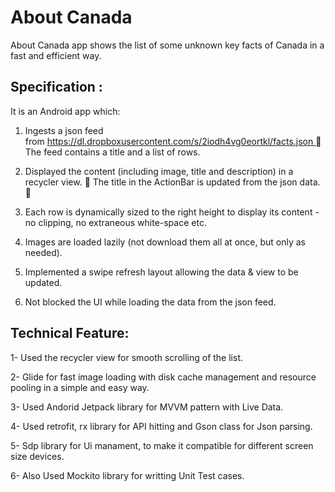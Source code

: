 About Canada 
============

About Canada app shows the list of some unknown key facts of Canada in a fast and efficient way.

Specification :
--------------

It is an Android app which:

1. Ingests a json feed from https://dl.dropboxusercontent.com/s/2iodh4vg0eortkl/facts.json  The feed contains a title and a list of rows.

2. Displayed the content (including image, title and description) in a recycler view.  The title in the ActionBar is updated from the json data.  

3. Each row is dynamically sized to the right height to display its content - no clipping, no extraneous white-space etc. 

4. Images are loaded lazily (not download them all at once, but only as needed).

4. Implemented a swipe refresh layout allowing the data & view to be updated.

5. Not blocked the UI while loading the data from the json feed.


Technical Feature:
-----------------

1- Used the recycler view for smooth scrolling of the list.

2- Glide for fast image loading with disk cache management and resource pooling in a simple and easy way.

3- Used Andorid Jetpack library for MVVM pattern with Live Data.

4- Used retrofit, rx library for API hitting and Gson class for Json parsing. 

5- Sdp library for Ui manament, to make it compatible for different screen size devices.

6- Also Used Mockito library for writting Unit Test cases.
